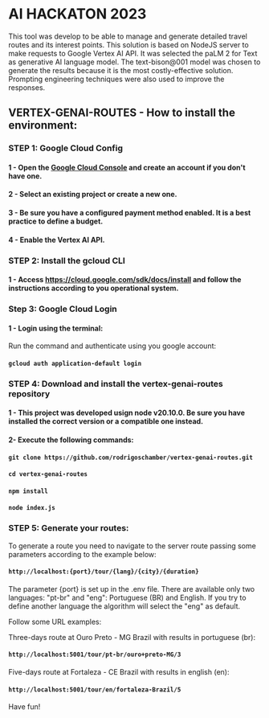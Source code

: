 # AI HACKATON 2023

This tool was develop to be able to manage and generate detailed travel routes and its interest points. This solution is based on NodeJS server to make requests to Google Vertex AI API. It was selected the paLM 2 for Text as generative AI language model. The text-bison@001 model was chosen to generate the results because it is the most costly-effective solution. Prompting engineering techniques were also used to improve the responses.

## VERTEX-GENAI-ROUTES - How to install the environment:

### STEP 1: Google Cloud Config

#### 1 - Open the [Google Cloud Console](https://console.cloud.google.com) and create an account if you don't have one.
#### 2 - Select an existing project or create a new one.
#### 3 - Be sure you have a configured payment method enabled. It is a best practice to define a budget.
#### 4 - Enable the Vertex AI API.

### STEP 2: Install the gcloud CLI

#### 1 - Access https://cloud.google.com/sdk/docs/install and follow the instructions according to you operational system.

### Step 3: Google Cloud Login

#### 1 - Login using the terminal:

Run the command and authenticate using you google account:

#### `gcloud auth application-default login`

### STEP 4: Download and install the vertex-genai-routes repository

#### 1 - This project was developed usign node v20.10.0. Be sure you have installed the correct version or a compatible one instead.

#### 2- Execute the following commands:

#### `git clone https://github.com/rodrigoschamber/vertex-genai-routes.git`

#### `cd vertex-genai-routes`

#### `npm install`

#### `node index.js`

### STEP 5: Generate your routes:

To generate a route you need to navigate to the server route passing some parameters according to the example below:

#### `http://localhost:{port}/tour/{lang}/{city}/{duration}`

The parameter {port} is set up in the .env file. There are available only two languages: "pt-br" and "eng": Portuguese (BR) and English. If you try to define another language the algorithm will select the "eng" as default.

Follow some URL examples:

Three-days route at Ouro Preto - MG Brazil with results in portuguese (br):

#### `http://localhost:5001/tour/pt-br/ouro+preto-MG/3`


Five-days route at Fortaleza - CE Brazil with results in english (en):

#### `http://localhost:5001/tour/en/fortaleza-Brazil/5`

Have fun!